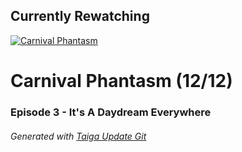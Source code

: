 ﻿
## Currently Rewatching

[![Carnival Phantasm](https://s4.anilist.co/file/anilistcdn/media/anime/cover/medium/bx10012-MNLVctKXaIAf.jpg)](https://anilist.co/anime/10012)

# Carnival Phantasm (12/12)

### Episode 3 - It's A Daydream Everywhere

###### *Generated with [Taiga Update Git](https://github.com/nike4613/taiga-update-git)*